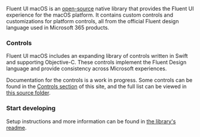 Fluent UI macOS is an [open-source](https://github.com/microsoft/fluentui-apple) native library that provides the Fluent UI experience for the macOS platform. It contains custom controls and customizations for platform controls, all from the official Fluent design language used in Microsoft 365 products.

### Controls

Fluent UI macOS includes an expanding library of controls written in Swift and supporting Objective-C. These controls implement the Fluent Design language and provide consistency across Microsoft experiences.

Documentation for the controls is a work in progress. Some controls can be found in the <a href="#/controls/mac" target="_blank">Controls section</a> of this site, and the full list can be viewed in [this source folder](https://github.com/microsoft/fluentui-apple/tree/master/macos/FluentUI).

### Start developing

Setup instructions and more information can be found in [the library's readme](https://github.com/microsoft/fluentui-apple/blob/master/README.md).
